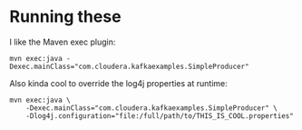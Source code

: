 # Running these

I like the Maven exec plugin:

    mvn exec:java -Dexec.mainClass="com.cloudera.kafkaexamples.SimpleProducer"

Also kinda cool to override the log4j properties at runtime:

    mvn exec:java \
        -Dexec.mainClass="com.cloudera.kafkaexamples.SimpleProducer" \
        -Dlog4j.configuration="file:/full/path/to/THIS_IS_COOL.properties"
